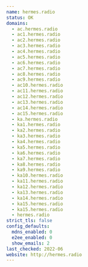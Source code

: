 ```yaml
---
name: hermes.radio
status: OK
domains:
  - ac.hermes.radio
  - ac1.hermes.radio
  - ac2.hermes.radio
  - ac3.hermes.radio
  - ac4.hermes.radio
  - ac5.hermes.radio
  - ac6.hermes.radio
  - ac7.hermes.radio
  - ac8.hermes.radio
  - ac9.hermes.radio
  - ac10.hermes.radio
  - ac11.hermes.radio
  - ac12.hermes.radio
  - ac13.hermes.radio
  - ac14.hermes.radio
  - ac15.hermes.radio
  - ka.hermes.radio
  - ka1.hermes.radio
  - ka2.hermes.radio
  - ka3.hermes.radio
  - ka4.hermes.radio
  - ka5.hermes.radio
  - ka6.hermes.radio
  - ka7.hermes.radio
  - ka8.hermes.radio
  - ka9.hermes.radio
  - ka10.hermes.radio
  - ka11.hermes.radio
  - ka12.hermes.radio
  - ka13.hermes.radio
  - ka14.hermes.radio
  - ka15.hermes.radio
  - ka15.hermes.radio
  - hermes.radio
strict_tls: false
config_defaults:
  mdns_enabled: 0
  e2ee_enabled: 0
  show_emails: 2
last_checked: 2022-06
website: http://hermes.radio
---
```


